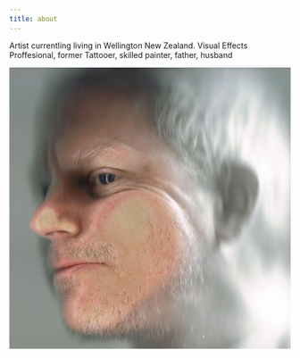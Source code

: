 ```yaml
---
title: about
---
```


Artist currentling living in Wellington New Zealand.  Visual Effects Proffesional, former Tattooer, skilled painter, father, husband

![kr_scanhead.jpeg](kr_scanhead.jpeg)